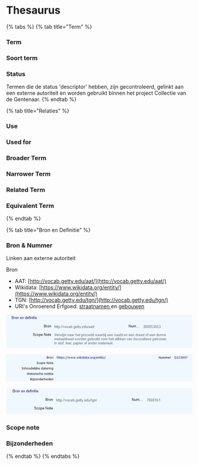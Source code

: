 # Thesaurus

{% tabs %}
{% tab title="Term" %}
### Term

### Soort term

### Status

Termen die de status 'descriptor' hebben, zijn gecontroleerd, gelinkt aan een externe autoriteit en worden gebruikt binnen het project Collectie van de Gentenaar. 
{% endtab %}

{% tab title="Relaties" %}
### Use

### Used for

### Broader Term

### Narrower Term

### Related Term

### Equivalent Term
{% endtab %}

{% tab title="Bron en Definitie" %}
### Bron & Nummer

Linken aan externe autoriteit 

Bron

* AAT: [http://vocab.getty.edu/aat/](http://vocab.getty.edu/aat/)
* Wikidata: [https://www.wikidata.org/entity/](https://www.wikidata.org/entity/)
* TGN: [http://vocab.getty.edu/tgn/](http://vocab.getty.edu/tgn/)
* URI's Onroerend Erfgoed: [straatnamen ](https://drive.google.com/file/d/1Lt_TACkDxR9kvlAj8LWTfuvx2vDKxb8d/view?usp=sharing)en [gebouwen](https://drive.google.com/file/d/1DZJfCGMTrBnJmO2YZf4-ZDsqRvDxmIcl/view?usp=sharing)

![](../../.gitbook/assets/image%20%284%29%20%281%29.png)

![](../../.gitbook/assets/wiki-entity.png)

![](../../.gitbook/assets/image%20%286%29.png)

### Scope note

### Bijzonderheden
{% endtab %}
{% endtabs %}

### 

### 


